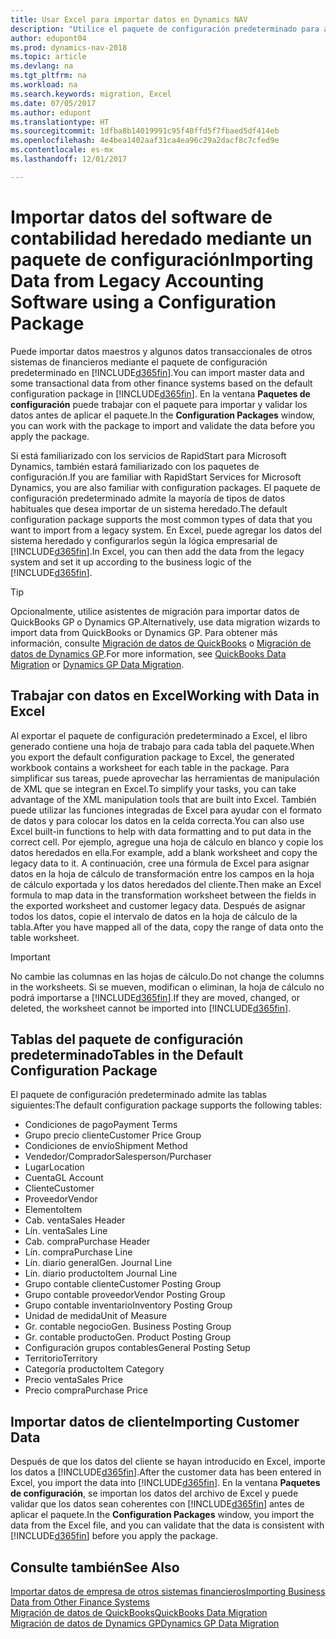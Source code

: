 ```yaml
---
title: Usar Excel para importar datos en Dynamics NAV
description: "Utilice el paquete de configuración predeterminado para agregar datos de cliente en Excel e importar los datos en Dynamics NAV."
author: edupont04
ms.prod: dynamics-nav-2018
ms.topic: article
ms.devlang: na
ms.tgt_pltfrm: na
ms.workload: na
ms.search.keywords: migration, Excel
ms.date: 07/05/2017
ms.author: edupont
ms.translationtype: HT
ms.sourcegitcommit: 1dfba8b14019991c95f40ffd5f7fbaed5df414eb
ms.openlocfilehash: 4e4bea1402aaf31ca4ea96c29a2dacf8c7cfed9e
ms.contentlocale: es-mx
ms.lasthandoff: 12/01/2017

---
```

# <a name="importing-data-from-legacy-accounting-software-using-a-configuration-package"></a><span data-ttu-id="42b53-103">Importar datos del software de contabilidad heredado mediante un paquete de configuración</span><span class="sxs-lookup"><span data-stu-id="42b53-103">Importing Data from Legacy Accounting Software using a Configuration Package</span></span>
<span data-ttu-id="42b53-104">Puede importar datos maestros y algunos datos transaccionales de otros sistemas de financieros mediante el paquete de configuración predeterminado en [!INCLUDE[d365fin](includes/d365fin_md.md)].</span><span class="sxs-lookup"><span data-stu-id="42b53-104">You can import master data and some transactional data from other finance systems based on the default configuration package in [!INCLUDE[d365fin](includes/d365fin_md.md)].</span></span> <span data-ttu-id="42b53-105">En la ventana **Paquetes de configuración** puede trabajar con el paquete para importar y validar los datos antes de aplicar el paquete.</span><span class="sxs-lookup"><span data-stu-id="42b53-105">In the **Configuration Packages** window, you can work with the package to import and validate the data before you apply the package.</span></span>  

<span data-ttu-id="42b53-106">Si está familiarizado con los servicios de RapidStart para Microsoft Dynamics, también estará familiarizado con los paquetes de configuración.</span><span class="sxs-lookup"><span data-stu-id="42b53-106">If you are familiar with RapidStart Services for Microsoft Dynamics, you are also familiar with configuration packages.</span></span> <span data-ttu-id="42b53-107">El paquete de configuración predeterminado admite la mayoría de tipos de datos habituales que desea importar de un sistema heredado.</span><span class="sxs-lookup"><span data-stu-id="42b53-107">The default configuration package supports the most common types of data that you want to import from a legacy system.</span></span> <span data-ttu-id="42b53-108">En Excel, puede agregar los datos del sistema heredado y configurarlos según la lógica empresarial de [!INCLUDE[d365fin](includes/d365fin_md.md)].</span><span class="sxs-lookup"><span data-stu-id="42b53-108">In Excel, you can then add the data from the legacy system and set it up according to the business logic of the [!INCLUDE[d365fin](includes/d365fin_md.md)].</span></span>  

> [!TIP]  
>   <span data-ttu-id="42b53-109">Opcionalmente, utilice asistentes de migración para importar datos de QuickBooks GP o Dynamics GP.</span><span class="sxs-lookup"><span data-stu-id="42b53-109">Alternatively, use data migration wizards to import data from QuickBooks or Dynamics GP.</span></span> <span data-ttu-id="42b53-110">Para obtener más información, consulte [Migración de datos de QuickBooks](ui-extensions-quickbooks-data-migration.md) o [Migración de datos de Dynamics GP](ui-extensions-dynamicsgp-data-migration.md).</span><span class="sxs-lookup"><span data-stu-id="42b53-110">For more information, see [QuickBooks Data Migration](ui-extensions-quickbooks-data-migration.md) or [Dynamics GP Data Migration](ui-extensions-dynamicsgp-data-migration.md).</span></span>  

## <a name="working-with-data-in-excel"></a><span data-ttu-id="42b53-111">Trabajar con datos en Excel</span><span class="sxs-lookup"><span data-stu-id="42b53-111">Working with Data in Excel</span></span>
<span data-ttu-id="42b53-112">Al exportar el paquete de configuración predeterminado a Excel, el libro generado contiene una hoja de trabajo para cada tabla del paquete.</span><span class="sxs-lookup"><span data-stu-id="42b53-112">When you export the default configuration package to Excel, the generated workbook contains a worksheet for each table in the package.</span></span> <span data-ttu-id="42b53-113">Para simplificar sus tareas, puede aprovechar las herramientas de manipulación de XML que se integran en Excel.</span><span class="sxs-lookup"><span data-stu-id="42b53-113">To simplify your tasks, you can take advantage of the XML manipulation tools that are built into Excel.</span></span> <span data-ttu-id="42b53-114">También puede utilizar las funciones integradas de Excel para ayudar con el formato de datos y para colocar los datos en la celda correcta.</span><span class="sxs-lookup"><span data-stu-id="42b53-114">You can also use Excel built-in functions to help with data formatting and to put data in the correct cell.</span></span> <span data-ttu-id="42b53-115">Por ejemplo, agregue una hoja de cálculo en blanco y copie los datos heredados en ella.</span><span class="sxs-lookup"><span data-stu-id="42b53-115">For example, add a blank worksheet and copy the legacy data to it.</span></span> <span data-ttu-id="42b53-116">A continuación, cree una fórmula de Excel para asignar datos en la hoja de cálculo de transformación entre los campos en la hoja de cálculo exportada y los datos heredados del cliente.</span><span class="sxs-lookup"><span data-stu-id="42b53-116">Then make an Excel formula to map data in the transformation worksheet between the fields in the exported worksheet and customer legacy data.</span></span> <span data-ttu-id="42b53-117">Después de asignar todos los datos, copie el intervalo de datos en la hoja de cálculo de la tabla.</span><span class="sxs-lookup"><span data-stu-id="42b53-117">After you have mapped all of the data, copy the range of data onto the table worksheet.</span></span>  

> [!IMPORTANT]  
>  <span data-ttu-id="42b53-118">No cambie las columnas en las hojas de cálculo.</span><span class="sxs-lookup"><span data-stu-id="42b53-118">Do not change the columns in the worksheets.</span></span> <span data-ttu-id="42b53-119">Si se mueven, modifican o eliminan, la hoja de cálculo no podrá importarse a [!INCLUDE[d365fin](includes/d365fin_md.md)].</span><span class="sxs-lookup"><span data-stu-id="42b53-119">If they are moved, changed, or deleted, the worksheet cannot be imported into [!INCLUDE[d365fin](includes/d365fin_md.md)].</span></span>

## <a name="tables-in-the-default-configuration-package"></a><span data-ttu-id="42b53-120">Tablas del paquete de configuración predeterminado</span><span class="sxs-lookup"><span data-stu-id="42b53-120">Tables in the Default Configuration Package</span></span>
<span data-ttu-id="42b53-121">El paquete de configuración predeterminado admite las tablas siguientes:</span><span class="sxs-lookup"><span data-stu-id="42b53-121">The default configuration package supports the following tables:</span></span>

-   <span data-ttu-id="42b53-122">Condiciones de pago</span><span class="sxs-lookup"><span data-stu-id="42b53-122">Payment Terms</span></span>
-   <span data-ttu-id="42b53-123">Grupo precio cliente</span><span class="sxs-lookup"><span data-stu-id="42b53-123">Customer Price Group</span></span>
-   <span data-ttu-id="42b53-124">Condiciones de envío</span><span class="sxs-lookup"><span data-stu-id="42b53-124">Shipment Method</span></span>
-   <span data-ttu-id="42b53-125">Vendedor/Comprador</span><span class="sxs-lookup"><span data-stu-id="42b53-125">Salesperson/Purchaser</span></span>
-   <span data-ttu-id="42b53-126">Lugar</span><span class="sxs-lookup"><span data-stu-id="42b53-126">Location</span></span>
-   <span data-ttu-id="42b53-127">Cuenta</span><span class="sxs-lookup"><span data-stu-id="42b53-127">GL Account</span></span>
-   <span data-ttu-id="42b53-128">Cliente</span><span class="sxs-lookup"><span data-stu-id="42b53-128">Customer</span></span>
-   <span data-ttu-id="42b53-129">Proveedor</span><span class="sxs-lookup"><span data-stu-id="42b53-129">Vendor</span></span>
-   <span data-ttu-id="42b53-130">Elemento</span><span class="sxs-lookup"><span data-stu-id="42b53-130">Item</span></span>
-   <span data-ttu-id="42b53-131">Cab. venta</span><span class="sxs-lookup"><span data-stu-id="42b53-131">Sales Header</span></span>
-   <span data-ttu-id="42b53-132">Lín. venta</span><span class="sxs-lookup"><span data-stu-id="42b53-132">Sales Line</span></span>
-   <span data-ttu-id="42b53-133">Cab. compra</span><span class="sxs-lookup"><span data-stu-id="42b53-133">Purchase Header</span></span>
-   <span data-ttu-id="42b53-134">Lín. compra</span><span class="sxs-lookup"><span data-stu-id="42b53-134">Purchase Line</span></span>
-   <span data-ttu-id="42b53-135">Lín. diario general</span><span class="sxs-lookup"><span data-stu-id="42b53-135">Gen. Journal Line</span></span>
-   <span data-ttu-id="42b53-136">Lín. diario producto</span><span class="sxs-lookup"><span data-stu-id="42b53-136">Item Journal Line</span></span>
-   <span data-ttu-id="42b53-137">Grupo contable cliente</span><span class="sxs-lookup"><span data-stu-id="42b53-137">Customer Posting Group</span></span>
-   <span data-ttu-id="42b53-138">Grupo contable proveedor</span><span class="sxs-lookup"><span data-stu-id="42b53-138">Vendor Posting Group</span></span>
-   <span data-ttu-id="42b53-139">Grupo contable inventario</span><span class="sxs-lookup"><span data-stu-id="42b53-139">Inventory Posting Group</span></span>
-   <span data-ttu-id="42b53-140">Unidad de medida</span><span class="sxs-lookup"><span data-stu-id="42b53-140">Unit of Measure</span></span>
-   <span data-ttu-id="42b53-141">Gr. contable negocio</span><span class="sxs-lookup"><span data-stu-id="42b53-141">Gen. Business Posting Group</span></span>
-   <span data-ttu-id="42b53-142">Gr. contable producto</span><span class="sxs-lookup"><span data-stu-id="42b53-142">Gen. Product Posting Group</span></span>
-   <span data-ttu-id="42b53-143">Configuración grupos contables</span><span class="sxs-lookup"><span data-stu-id="42b53-143">General Posting Setup</span></span>
-   <span data-ttu-id="42b53-144">Territorio</span><span class="sxs-lookup"><span data-stu-id="42b53-144">Territory</span></span>
-   <span data-ttu-id="42b53-145">Categoría producto</span><span class="sxs-lookup"><span data-stu-id="42b53-145">Item Category</span></span>
-   <span data-ttu-id="42b53-146">Precio venta</span><span class="sxs-lookup"><span data-stu-id="42b53-146">Sales Price</span></span>
-   <span data-ttu-id="42b53-147">Precio compra</span><span class="sxs-lookup"><span data-stu-id="42b53-147">Purchase Price</span></span>

## <a name="importing-customer-data"></a><span data-ttu-id="42b53-148">Importar datos de cliente</span><span class="sxs-lookup"><span data-stu-id="42b53-148">Importing Customer Data</span></span>
<span data-ttu-id="42b53-149">Después de que los datos del cliente se hayan introducido en Excel, importe los datos a [!INCLUDE[d365fin](includes/d365fin_md.md)].</span><span class="sxs-lookup"><span data-stu-id="42b53-149">After the customer data has been entered in Excel, you import the data into [!INCLUDE[d365fin](includes/d365fin_md.md)].</span></span> <span data-ttu-id="42b53-150">En la ventana **Paquetes de configuración**, se importan los datos del archivo de Excel y puede validar que los datos sean coherentes con [!INCLUDE[d365fin](includes/d365fin_md.md)] antes de aplicar el paquete.</span><span class="sxs-lookup"><span data-stu-id="42b53-150">In the **Configuration Packages** window, you import the data from the Excel file, and you can validate that the data is consistent with [!INCLUDE[d365fin](includes/d365fin_md.md)] before you apply the package.</span></span>

## <a name="see-also"></a><span data-ttu-id="42b53-151">Consulte también</span><span class="sxs-lookup"><span data-stu-id="42b53-151">See Also</span></span>
[<span data-ttu-id="42b53-152">Importar datos de empresa de otros sistemas financieros</span><span class="sxs-lookup"><span data-stu-id="42b53-152">Importing Business Data from Other Finance Systems</span></span>](upload-data.md)  
[<span data-ttu-id="42b53-153">Migración de datos de QuickBooks</span><span class="sxs-lookup"><span data-stu-id="42b53-153">QuickBooks Data Migration</span></span>](ui-extensions-quickbooks-data-migration.md)  
[<span data-ttu-id="42b53-154">Migración de datos de Dynamics GP</span><span class="sxs-lookup"><span data-stu-id="42b53-154">Dynamics GP Data Migration</span></span>](ui-extensions-dynamicsgp-data-migration.md)

